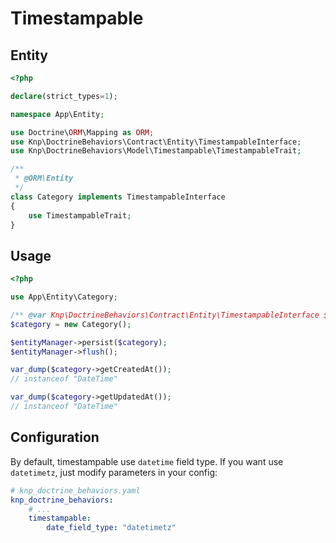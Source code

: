 # Timestampable
 
## Entity

```php 
<?php

declare(strict_types=1);

namespace App\Entity;

use Doctrine\ORM\Mapping as ORM;
use Knp\DoctrineBehaviors\Contract\Entity\TimestampableInterface;
use Knp\DoctrineBehaviors\Model\Timestampable\TimestampableTrait;

/**
 * @ORM\Entity
 */
class Category implements TimestampableInterface
{
    use TimestampableTrait;
}
```

## Usage

```php
<?php

use App\Entity\Category;   

/** @var Knp\DoctrineBehaviors\Contract\Entity\TimestampableInterface $category */
$category = new Category();

$entityManager->persist($category);
$entityManager->flush();

var_dump($category->getCreatedAt());
// instanceof "DateTime"

var_dump($category->getUpdatedAt());
// instanceof "DateTime"
```
## Configuration

By default, timestampable use `datetime` field type. If you want use `datetimetz`, just modify parameters in your config:

```yaml
# knp_doctrine_behaviors.yaml
knp_doctrine_behaviors:
    # ...
    timestampable:
        date_field_type: "datetimetz"
```
